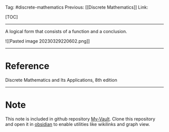 Tag: #discrete-mathematics 
Previous: [[Discrete Mathematics]]
Link: 

[TOC]

---

A logical form that consists of a function and a conclusion.

![[Pasted image 20230329220602.png]]

---

# Reference

Discrete Mathematics and Its Applications, 8th edition

---

# Note

This note is included in github repository [My-Vault](https://github.com/LittleD3092/My-Vault.git). Clone this repository and open it in [obsidian](https://obsidian.md/) to enable utilities like wikilinks and graph view.